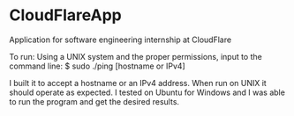 # CloudFlareApp
Application for software engineering internship at CloudFlare

To run:
Using a UNIX system and the proper permissions, input to the command line:
$ sudo ./ping [hostname or IPv4]

I built it to accept a hostname or an IPv4 address. When run on UNIX it should
operate as expected. I tested on Ubuntu for Windows and I was able to run the
program and get the desired results.
